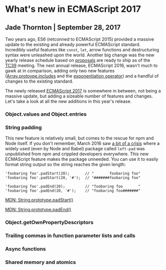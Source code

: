 # What's new in ECMAScript 2017

## Jade Thornton | September 28, 2017

Two years ago, ES6 (retconned to ECMAScript 2015) provided a massive update to the existing and already powerful ECMAScript standard. Incredibly useful features like `const`, `let`, arrow functions and destructuring syntax were unleashed upon the world. Another big change was the new yearly release schedule based on [proposals](https://github.com/tc39/proposals) are ready to ship as of the [TC39](https://github.com/tc39) meeting. The next annual release, ECMAScript 2016, wasn't much to gawk at in comparison, adding only two new features ([Array.protoype.includes](https://github.com/tc39/Array.prototype.includes) and the [exponentiation operator](https://github.com/rwaldron/exponentiation-operator)) and a handful of changes to the existing standard.

The newly released [ECMAScript 2017](http://www.ecma-international.org/publications/files/ECMA-ST/Ecma-262.pdf) is somewhere in between, not being a massive update, but adding a sizeable number of features and changes. Let's take a look at all the new additions in this year's release.

### Object.values and Object.entries

### String padding

This new feature is relatively small, but comes to the rescue for npm and Node itself. If you don't remember, March 2016 saw [a bit of a crisis](http://www.theregister.co.uk/2016/03/23/npm_left_pad_chaos/) where a widely used (even by Node and Babel) package called `left-pad` was unpublished from npm and crippled developers everywhere. This new ECMAScript feature makes the package unneeded. You can use it to easily format string output so the string reaches the given length:

```
'foobaring foo'.padStart(20);       // "       foobaring foo"
'foobaring foo'.padStart(20, '#');  // "#######foobaring foo"

'foobaring foo'.padEnd(20);         // "foobaring foo       "
'foobaring foo'.padEnd(20, '#');    // "foobaring foo#######"
```

[MDN: String.prototype.padStart()](https://developer.mozilla.org/en-US/docs/Web/JavaScript/Reference/Global_Objects/String/padStart)

[MDN: String.prototype.padEnd()](https://developer.mozilla.org/en-US/docs/Web/JavaScript/Reference/Global_Objects/String/padEnd)

### Object.getOwnPropertyDescriptors

### Trailing commas in function parameter lists and calls

### Async functions

### Shared memory and atomics
